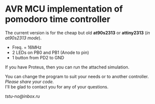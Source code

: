 # AVR MCU implementation of pomodoro time controller

The current version is for the cheap but old __at90s2313__ or __attiny2313__ (_in at90s2313 mode_).  

* Freq. = 16MHz
* 2 LEDs on PB0 and PB1 (Anode to pin)
* 1 button from PD2 to GND

If you have Proteus, then you can run the attached simulation.

You can change the program to suit your needs or to another controller. _Please share your code._  
I'll be glad to contact you for any of your questions.

_tstu-no@inbox.ru_